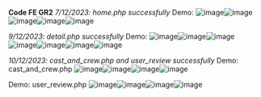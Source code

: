 **Code FE GR2**
*7/12/2023: home.php successfully*
Demo: ![image](https://github.com/QuanTH02/FE_GR2/assets/104297617/bd0cff53-ec9f-4e3b-85ce-a6bed8a1f24d)![image](https://github.com/QuanTH02/FE_GR2/assets/104297617/ba3f1cdd-948a-4b35-b701-76f32862f50f)![image](https://github.com/QuanTH02/FE_GR2/assets/104297617/3a7b0432-1889-4894-9662-1452eda6e9de)![image](https://github.com/QuanTH02/FE_GR2/assets/104297617/eda5b6de-e404-4a08-b347-0ee2acc4de09)![image](https://github.com/QuanTH02/FE_GR2/assets/104297617/4426e83a-e52a-48bc-b4da-e470801b353f)

*9/12/2023: detail.php successfully*
Demo: ![image](https://github.com/QuanTH02/FE_GR2/assets/104297617/0c24ce6a-18dc-4e1c-ba37-c223f0d883e0)![image](https://github.com/QuanTH02/FE_GR2/assets/104297617/d5b1cfa5-ec42-429e-a6e8-d88da3d3ae0a)![image](https://github.com/QuanTH02/FE_GR2/assets/104297617/4a1045c0-dcc3-4254-9256-23ff699743fc)![image](https://github.com/QuanTH02/FE_GR2/assets/104297617/d95ff902-f62c-4581-bf95-c48593060a70)![image](https://github.com/QuanTH02/FE_GR2/assets/104297617/a0eda35d-f1ef-4e3b-b2a4-c61f65fabcc3)![image](https://github.com/QuanTH02/FE_GR2/assets/104297617/b86ce4cf-69d4-4679-b74a-5801439b0a12)![image](https://github.com/QuanTH02/FE_GR2/assets/104297617/10abb57b-d1c6-4f00-930d-9aeec171d897)

*10/12/2023: cast_and_crew.php and user_review successfully*
Demo: cast_and_crew.php
![image](https://github.com/QuanTH02/FE_GR2/assets/104297617/5963512c-0a19-43da-a40c-7f07bfd09ed7)![image](https://github.com/QuanTH02/FE_GR2/assets/104297617/4c5229c5-e65d-4970-85e4-c5aba35ec202)![image](https://github.com/QuanTH02/FE_GR2/assets/104297617/b15292c9-a0a0-4b28-913a-863567c3df37)![image](https://github.com/QuanTH02/FE_GR2/assets/104297617/96a10308-b20d-466b-bf3a-cb6fd3a5cae2)

Demo: user_review.php
![image](https://github.com/QuanTH02/FE_GR2/assets/104297617/c2bdd8ef-f48d-4afa-9699-42feea04a755)![image](https://github.com/QuanTH02/FE_GR2/assets/104297617/a52790cb-4099-42cb-a774-10d46ee2c095)![image](https://github.com/QuanTH02/FE_GR2/assets/104297617/e698546b-2023-4229-9c81-f58d2f37a2d9)![image](https://github.com/QuanTH02/FE_GR2/assets/104297617/8578fdee-77ba-441e-89be-0662bcb85331)














